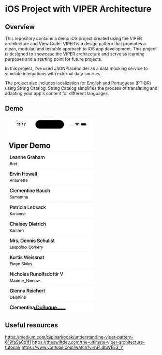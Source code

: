 # iOS Project with VIPER Architecture

## Overview

This repository contains a demo iOS project created using the VIPER architecture and View Code. VIPER is a design pattern that promotes a clean, modular, and testable approach to iOS app development. This project is designed to showcase the VIPER architecture and serve as learning purposes and a starting point for future projects.

In this project, I've used JSONPlaceholder as a data mocking service to simulate interactions with external data sources.

The project also includes localization for English and Portuguese (PT-BR) using String Catalog. String Catalog simplifies the process of translating and adapting your app's content for different languages.

## Demo

![](https://github.com/marcosdebast/ViperDemo/blob/main/demo.gif)

## Useful resources

https://medium.com/@pinarkocak/understanding-viper-pattern-619fa9a0b1f1
https://theswiftdev.com/the-ultimate-viper-architecture-tutorial/
https://www.youtube.com/watch?v=hFLdbWEE3_Y